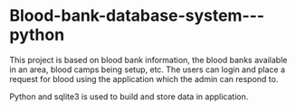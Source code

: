 # Blood-bank-database-system---python

This project is based on blood bank information, the blood banks available in an area, blood camps being setup, etc.
The users can login and place a request for blood using the application which the admin can respond to.

Python and sqlite3 is used to build and store data in application.
